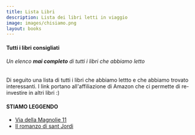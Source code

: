 ```yaml
---
title: Lista Libri
description: Lista dei libri letti in viaggio
image: images/chisiamo.png
layout: books
---
```

#### Tutti i libri consigliati
###### Un elenco **mai completo** di tutti i libri che abbiamo letto

Di seguito una lista di tutti i libri che abbiamo lettto e che abbiamo trovato interessanti. I link portano all'affiliazione di Amazon che ci permette di re-investire in altri libri :) 


#### STIAMO LEGGENDO

- [Via della Magnolie 11](https://amzn.to/3ILwurN)
- [Il romanzo di sant Jordi](https://amzn.to/3GU2RDS)